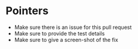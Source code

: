 # Pointers

- Make sure there is an issue for this pull request
- Make sure to provide the test details
- Make sure to give a screen-shot of the fix
